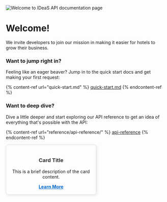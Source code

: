 ![Welcome to IDeaS API documentation page](https://vectorlogoseek.com/wp-content/uploads/2019/03/ideas-a-sas-company-vector-logo.png)

# Welcome!

We invite developers to join our mission in making it easier for hotels to grow their business.

### Want to jump right in?

Feeling like an eager beaver? Jump in to the quick start docs and get making your first request:

{% content-ref url="quick-start.md" %}
[quick-start.md](quick-start.md)
{% endcontent-ref %}

### Want to deep dive?

Dive a little deeper and start exploring our API reference to get an idea of everything that's possible with the API:

{% content-ref url="reference/api-reference/" %}
[api-reference](reference/api-reference/)
{% endcontent-ref %}

<div style="border: 1px solid #ddd; border-radius: 8px; padding: 16px; width: 250px; text-align: center; box-shadow: 2px 2px 10px rgba(0,0,0,0.1);">
  <h3><a href="https://example.com" target="_blank" style="text-decoration: none; color: #333;">Card Title</a></h3>
  <p>This is a brief description of the card content.</p>
  <a href="https://example.com" target="_blank" style="color: #0066cc; font-weight: bold;">Learn More</a>
</div>

